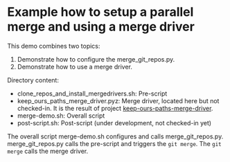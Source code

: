 Example how to setup a parallel merge and using a merge driver
=

This demo combines two topics:

1. Demonstrate how to configure the merge_git_repos.py.
2. Demonstrate how to use a merge driver.

Directory content:

* clone_repos_and_install_mergedrivers.sh: Pre-script
* keep_ours_paths_merge_driver.pyz: Merge driver, located here but not checked-in.
  It is the result of project [keep-ours-paths-merge-driver](https://github.com/gldog/keep-ours-paths-merge-driver).
* merge-demo.sh: Overall script
* post-script.sh: Post-script (under development, not checked-in yet)

The overall script merge-demo.sh configures and calls merge_git_repos.py.
merge_git_repos.py calls the pre-script and triggers the `git merge`.
The `git merge` calls the merge driver.
